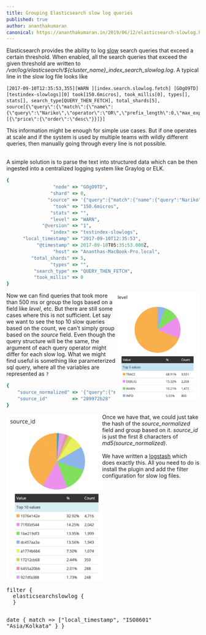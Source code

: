 ```yaml
---
title: Grouping Elasticsearch slow log queries
published: true
author: ananthakumaran
canonical: https://ananthakumaran.in/2019/06/12/elasticsearch-slowlog.html
---
```


<p>
Elasticsearch provides the ability to log
<a
href="https://www.elastic.co/guide/en/elasticsearch/reference/current/index-modules-slowlog.html">slow</a>
search queries that exceed a certain threshold. When enabled, all the
search queries that exceed the given threshold are written to
<i>/var/log/elasticsearch/${cluster_name}_index_search_slowlog.log</i>. A typical line in the slow log file looks like
</p>


```
[2017-09-10T12:35:53,355][WARN ][index.search.slowlog.fetch] [GOgO9TD]
[testindex-slowlogs][0] took[150.6micros], took_millis[0], types[],
stats[], search_type[QUERY_THEN_FETCH], total_shards[5],
source[{\"query\":{\"match\":{\"name\":{\"query\":\"Nariko\",\"operator\":\"OR\",\"prefix_length\":0,\"max_expansions\":50,\"fuzzy_transpositions\":true,\"lenient\":false,\"zero_terms_query\":\"NONE\",\"boost\":1.0}}},\"sort\":[{\"price\":{\"order\":\"desc\"}}]}]
```

This information might be enough for simple use cases. But if one
operates at scale and if the system is used by multiple teams with
wildly different queries, then manually going through every line is
not possible.

<br />
A simple solution is to parse the text into structured data which can
be then ingested into a centralized logging system like Graylog or ELK.

```ruby
{
                 "node" => "GOgO9TD",
                "shard" => 0,
               "source" => '{"query":{"match":{"name":{"query":"Nariko","operator":"OR","prefix_length":0,"max_expansions":50,"fuzzy_transpositions":true,"lenient":false,"zero_terms_query":"NONE","boost":1.0}}},"sort":[{"price":{"order":"desc"}}]}',
                 "took" => "150.6micros",
                "stats" => "",
                "level" => "WARN",
             "@version" => "1",
                "index" => "testindex-slowlogs",
      "local_timestamp" => "2017-09-10T12:35:53",
           "@timestamp" => 2017-09-10T05:35:53.000Z,
                 "host" => "Ananthas-MacBook-Pro.local",
         "total_shards" => 5,
                "types" => "",
          "search_type" => "QUERY_THEN_FETCH",
          "took_millis" => 0
}
```

<div>
<img src="/public/images/es-slow-info.png" style="width: 220px; float: right"/>
<p>
Now we can find queries that took more than 500 ms or group the logs
based on a field like <i>level</i>, etc. But there are still some cases
where this is not sufficient. Let say we want to see the top 10 slow
queries based on the count, we can't simply group based on the
<i>source</i> field. Even though the query structure will be the same, the
argument of each query operator might differ for each slow log. What
we might find useful is something like parameterized sql query, where
all the variables are represented as <code class="highlighter-rouge">?</code>
</p>
</div>



```ruby
{
    "source_normalized" => '{"query":{"match":{"name":{"boost":1.0,"fuzzy_transpositions":true,"lenient":false,"max_expansions":50,"operator":"OR","prefix_length":0,"query":"?","zero_terms_query":"NONE"}}},"sort":[{"price":{"order":"desc"}}]}'
    "source_id"         => "289972b28"
}
```
<div>
<img src="/public/images/es-slow-source-id.png" style="width: 250px; float: left"/>

<p>
Once we have that, we could just take the hash of the <i>source_normalized</i>
field and group based on it. <i>source_id</i> is just the first 8 characters
of <i>md5(source_normalized)</i>.
<br />
<br />
We have written a <a
href="https://github.com/ananthakumaran/logstash-filter-elasticsearchslowlog">logstash</a>
which does exactly this. All you need to do is install the plugin and
add the filter configuration for slow log files.
</p>
<pre style="float: left; width: calc(100% - 250px); min-width: 380px;">
filter {
  elasticsearchslowlog {
  }

  date {
    match => ["local_timestamp", "ISO8601"]
    timezone => "Asia/Kolkata"
  }
}
</pre>
</div>
